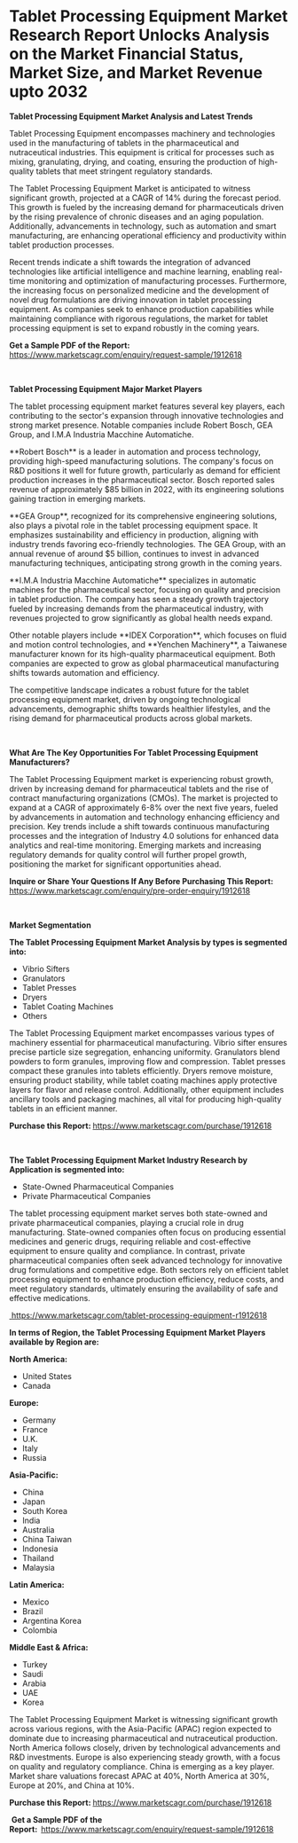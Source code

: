 <p><h1>Tablet Processing Equipment Market Research Report Unlocks Analysis on the Market Financial Status, Market Size, and Market Revenue upto 2032</h1></p><p><strong>Tablet Processing Equipment Market Analysis and Latest Trends</strong></p>
<p><p>Tablet Processing Equipment encompasses machinery and technologies used in the manufacturing of tablets in the pharmaceutical and nutraceutical industries. This equipment is critical for processes such as mixing, granulating, drying, and coating, ensuring the production of high-quality tablets that meet stringent regulatory standards.</p><p>The Tablet Processing Equipment Market is anticipated to witness significant growth, projected at a CAGR of 14% during the forecast period. This growth is fueled by the increasing demand for pharmaceuticals driven by the rising prevalence of chronic diseases and an aging population. Additionally, advancements in technology, such as automation and smart manufacturing, are enhancing operational efficiency and productivity within tablet production processes.</p><p>Recent trends indicate a shift towards the integration of advanced technologies like artificial intelligence and machine learning, enabling real-time monitoring and optimization of manufacturing processes. Furthermore, the increasing focus on personalized medicine and the development of novel drug formulations are driving innovation in tablet processing equipment. As companies seek to enhance production capabilities while maintaining compliance with rigorous regulations, the market for tablet processing equipment is set to expand robustly in the coming years.</p></p>
<p><strong>Get a Sample PDF of the Report:&nbsp;</strong> <a href="https://www.marketscagr.com/enquiry/request-sample/1912618?utm_campaign=3188&utm_medium=2&utm_source=Github&utm_content=ia&utm_term=12042025&utm_id=tablet-processing-equipment">https://www.marketscagr.com/enquiry/request-sample/1912618</a></p>
<p>&nbsp;</p>
<p><strong>Tablet Processing Equipment Major Market Players</strong></p>
<p><p>The tablet processing equipment market features several key players, each contributing to the sector's expansion through innovative technologies and strong market presence. Notable companies include Robert Bosch, GEA Group, and I.M.A Industria Macchine Automatiche.</p><p>**Robert Bosch** is a leader in automation and process technology, providing high-speed manufacturing solutions. The company's focus on R&D positions it well for future growth, particularly as demand for efficient production increases in the pharmaceutical sector. Bosch reported sales revenue of approximately $85 billion in 2022, with its engineering solutions gaining traction in emerging markets.</p><p>**GEA Group**, recognized for its comprehensive engineering solutions, also plays a pivotal role in the tablet processing equipment space. It emphasizes sustainability and efficiency in production, aligning with industry trends favoring eco-friendly technologies. The GEA Group, with an annual revenue of around $5 billion, continues to invest in advanced manufacturing techniques, anticipating strong growth in the coming years.</p><p>**I.M.A Industria Macchine Automatiche** specializes in automatic machines for the pharmaceutical sector, focusing on quality and precision in tablet production. The company has seen a steady growth trajectory fueled by increasing demands from the pharmaceutical industry, with revenues projected to grow significantly as global health needs expand.</p><p>Other notable players include **IDEX Corporation**, which focuses on fluid and motion control technologies, and **Yenchen Machinery**, a Taiwanese manufacturer known for its high-quality pharmaceutical equipment. Both companies are expected to grow as global pharmaceutical manufacturing shifts towards automation and efficiency.</p><p>The competitive landscape indicates a robust future for the tablet processing equipment market, driven by ongoing technological advancements, demographic shifts towards healthier lifestyles, and the rising demand for pharmaceutical products across global markets.</p></p>
<p>&nbsp;</p>
<p><strong>What Are The Key Opportunities For Tablet Processing Equipment Manufacturers?</strong></p>
<p><p>The Tablet Processing Equipment market is experiencing robust growth, driven by increasing demand for pharmaceutical tablets and the rise of contract manufacturing organizations (CMOs). The market is projected to expand at a CAGR of approximately 6-8% over the next five years, fueled by advancements in automation and technology enhancing efficiency and precision. Key trends include a shift towards continuous manufacturing processes and the integration of Industry 4.0 solutions for enhanced data analytics and real-time monitoring. Emerging markets and increasing regulatory demands for quality control will further propel growth, positioning the market for significant opportunities ahead.</p></p>
<p><strong>Inquire or Share Your Questions If Any Before Purchasing This Report:</strong> <a href="https://www.marketscagr.com/enquiry/pre-order-enquiry/1912618?utm_campaign=3188&utm_medium=2&utm_source=Github&utm_content=ia&utm_term=12042025&utm_id=tablet-processing-equipment">https://www.marketscagr.com/enquiry/pre-order-enquiry/1912618</a></p>
<p>&nbsp;</p>
<p><strong>Market Segmentation</strong></p>
<p><strong>The Tablet Processing Equipment Market Analysis by types is segmented into:</strong></p>
<p><ul><li>Vibrio Sifters</li><li>Granulators</li><li>Tablet Presses</li><li>Dryers</li><li>Tablet Coating Machines</li><li>Others</li></ul></p>
<p><p>The Tablet Processing Equipment market encompasses various types of machinery essential for pharmaceutical manufacturing. Vibrio sifter ensures precise particle size segregation, enhancing uniformity. Granulators blend powders to form granules, improving flow and compression. Tablet presses compact these granules into tablets efficiently. Dryers remove moisture, ensuring product stability, while tablet coating machines apply protective layers for flavor and release control. Additionally, other equipment includes ancillary tools and packaging machines, all vital for producing high-quality tablets in an efficient manner.</p></p>
<p><strong>Purchase this Report:&nbsp;</strong><a href="https://www.marketscagr.com/purchase/1912618?utm_campaign=3188&utm_medium=2&utm_source=Github&utm_content=ia&utm_term=12042025&utm_id=tablet-processing-equipment">https://www.marketscagr.com/purchase/1912618</a></p>
<p>&nbsp;</p>
<p><strong>The Tablet Processing Equipment Market Industry Research by Application is segmented into:</strong></p>
<p><ul><li>State-Owned Pharmaceutical Companies</li><li>Private Pharmaceutical Companies</li></ul></p>
<p><p>The tablet processing equipment market serves both state-owned and private pharmaceutical companies, playing a crucial role in drug manufacturing. State-owned companies often focus on producing essential medicines and generic drugs, requiring reliable and cost-effective equipment to ensure quality and compliance. In contrast, private pharmaceutical companies often seek advanced technology for innovative drug formulations and competitive edge. Both sectors rely on efficient tablet processing equipment to enhance production efficiency, reduce costs, and meet regulatory standards, ultimately ensuring the availability of safe and effective medications.</p></p>
<p><a href="https://www.marketscagr.com/tablet-processing-equipment-r1912618?utm_campaign=3188&utm_medium=2&utm_source=Github&utm_content=ia&utm_term=12042025&utm_id=tablet-processing-equipment">&nbsp;https://www.marketscagr.com/tablet-processing-equipment-r1912618</a></p>
<p><strong>In terms of Region, the Tablet Processing Equipment Market Players available by Region are:</strong></p>
<p>
    <p> <strong> North America: </strong>
        <ul>
            <li>United States</li>
            <li>Canada</li>
        </ul>
        </p> 
    <p> <strong> Europe: </strong>
        <ul>
            <li>Germany</li>
            <li>France</li>
            <li>U.K.</li>
            <li>Italy</li>
            <li>Russia</li>
        </ul>
        </p> 
    <p> <strong> Asia-Pacific: </strong>
        <ul>
            <li>China</li>
            <li>Japan</li>
            <li>South Korea</li>
            <li>India</li>
            <li>Australia</li>
            <li>China Taiwan</li>
            <li>Indonesia</li>
            <li>Thailand</li>
            <li>Malaysia</li>
        </ul>
        </p> 
    <p> <strong> Latin America: </strong>
        <ul>
            <li>Mexico</li>
            <li>Brazil</li>
            <li>Argentina Korea</li>
            <li>Colombia</li>
        </ul>
        </p> 
    <p> <strong> Middle East & Africa: </strong>
        <ul>
            <li>Turkey</li>
            <li>Saudi</li>
            <li>Arabia</li>
            <li>UAE</li>
            <li>Korea</li>
        </ul>
    </p>
    </p>
<p><p>The Tablet Processing Equipment Market is witnessing significant growth across various regions, with the Asia-Pacific (APAC) region expected to dominate due to increasing pharmaceutical and nutraceutical production. North America follows closely, driven by technological advancements and R&D investments. Europe is also experiencing steady growth, with a focus on quality and regulatory compliance. China is emerging as a key player. Market share valuations forecast APAC at 40%, North America at 30%, Europe at 20%, and China at 10%.</p></p>
<p><strong>Purchase this Report: </strong><a href="https://www.marketscagr.com/purchase/1912618?utm_campaign=3188&utm_medium=2&utm_source=Github&utm_content=ia&utm_term=12042025&utm_id=tablet-processing-equipment">https://www.marketscagr.com/purchase/1912618</a></p>
<p>&nbsp;<strong>Get a Sample PDF of the Report:&nbsp;&nbsp;</strong><a href="https://www.marketscagr.com/enquiry/request-sample/1912618?utm_campaign=3188&utm_medium=2&utm_source=Github&utm_content=ia&utm_term=12042025&utm_id=tablet-processing-equipment">https://www.marketscagr.com/enquiry/request-sample/1912618</a></p>
<p><strong></strong></p>
<p><p></p><p></p><p></p></p>